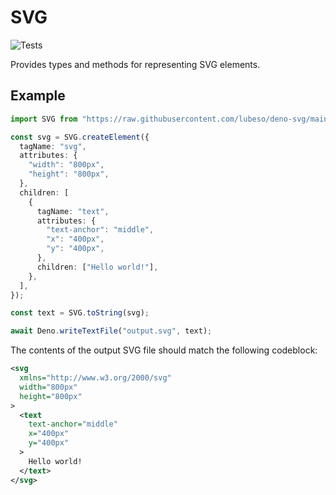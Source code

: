 # SVG

![Tests](https://github.com/lubeso/deno-svg/actions/workflows/tests.yml/badge.svg)

Provides types and methods for representing SVG elements.

## Example

```ts
import SVG from "https://raw.githubusercontent.com/lubeso/deno-svg/main/mod.ts";

const svg = SVG.createElement({
  tagName: "svg",
  attributes: {
    "width": "800px",
    "height": "800px",
  },
  children: [
    {
      tagName: "text",
      attributes: {
        "text-anchor": "middle",
        "x": "400px",
        "y": "400px",
      },
      children: ["Hello world!"],
    },
  ],
});

const text = SVG.toString(svg);

await Deno.writeTextFile("output.svg", text);
```

The contents of the output SVG file should match the following codeblock:

```svg
<svg
  xmlns="http://www.w3.org/2000/svg"
  width="800px"
  height="800px"
>
  <text
    text-anchor="middle"
    x="400px"
    y="400px"
  >
    Hello world!
  </text>
</svg>
```
